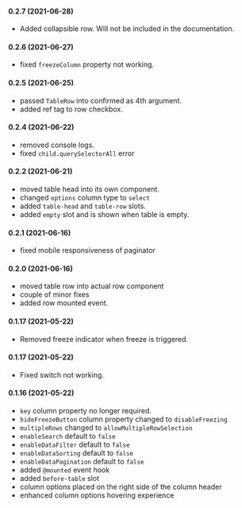 #### 0.2.7 (2021-06-28)
- Added collapsible row. Will not be included in the documentation.

#### 0.2.6 (2021-06-27)
- fixed `freezeColumn` property not working.

#### 0.2.5 (2021-06-25)
- passed `TableRow` into confirmed as 4th argument.
- added ref tag to row checkbox.

#### 0.2.4 (2021-06-22)
- removed console logs.
- fixed `child.querySelectorAll` error

#### 0.2.2 (2021-06-21)
- moved table head into its own component.
- changed `options` column type to `select`
- added `table-head` and `table-row` slots.
- added `empty` slot and is shown when table is empty.

#### 0.2.1 (2021-06-16)
- fixed mobile responsiveness of paginator

#### 0.2.0 (2021-06-16)
- moved table row into actual row component
- couple of minor fixes
- added row mounted event.

#### 0.1.17 (2021-05-22)
- Removed freeze indicator when freeze is triggered.

#### 0.1.17 (2021-05-22)
- Fixed switch not working.

#### 0.1.16 (2021-05-22)
- `key` column property no longer required.
- `hideFreezeButton` column property changed to `disableFreezing`
- `multipleRows` changed to `allowMultipleRowSelection`
- `enableSearch` default to `false`
- `enableDataFilter` default to `false`
- `enableDataSorting` default to `false`
- `enableDataPagination` default to `false`
- added `@mounted` event hook
- added `before-table` slot
- column options placed on the right side of the column header
- enhanced column options hovering experience